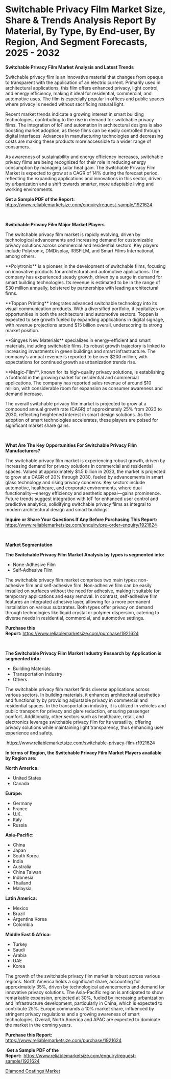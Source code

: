 <p><h1>Switchable Privacy Film Market Size, Share & Trends Analysis Report By Material, By Type, By End-user, By Region, And Segment Forecasts, 2025 - 2032</h1></p><p><strong>Switchable Privacy Film Market Analysis and Latest Trends</strong></p>
<p><p>Switchable privacy film is an innovative material that changes from opaque to transparent with the application of an electric current. Primarily used in architectural applications, this film offers enhanced privacy, light control, and energy efficiency, making it ideal for residential, commercial, and automotive uses. The film is especially popular in offices and public spaces where privacy is needed without sacrificing natural light.</p><p>Recent market trends indicate a growing interest in smart building technologies, contributing to the rise in demand for switchable privacy films. The integration of IoT and automation in architectural designs is also boosting market adoption, as these films can be easily controlled through digital interfaces. Advances in manufacturing technologies and decreasing costs are making these products more accessible to a wider range of consumers.</p><p>As awareness of sustainability and energy efficiency increases, switchable privacy films are being recognized for their role in reducing energy consumption by managing solar heat gain. The Switchable Privacy Film Market is expected to grow at a CAGR of 14% during the forecast period, reflecting the expanding applications and innovations in this sector, driven by urbanization and a shift towards smarter, more adaptable living and working environments.</p></p>
<p><strong>Get a Sample PDF of the Report:&nbsp;</strong> <a href="https://www.reliablemarketsize.com/enquiry/request-sample/1921624?utm_campaign=2733&utm_medium=2&utm_source=Github&utm_content=ia&utm_term=01042025&utm_id=switchable-privacy-film">https://www.reliablemarketsize.com/enquiry/request-sample/1921624</a></p>
<p>&nbsp;</p>
<p><strong>Switchable Privacy Film Major Market Players</strong></p>
<p><p>The switchable privacy film market is rapidly evolving, driven by technological advancements and increasing demand for customizable privacy solutions across commercial and residential sectors. Key players include Polytronix, DMDisplay, IRISFILM, and Smart Films International, among others.</p><p>**Polytronix** is a pioneer in the development of switchable films, focusing on innovative products for architectural and automotive applications. The company has experienced steady growth, driven by a surge in demand for smart building technologies. Its revenue is estimated to be in the range of $30 million annually, bolstered by partnerships with leading architectural firms.</p><p>**Toppan Printing** integrates advanced switchable technology into its visual communication products. With a diversified portfolio, it capitalizes on opportunities in both the architectural and automotive sectors. Toppan is expected to see growth fueled by expanding applications in digital signage, with revenue projections around $15 billion overall, underscoring its strong market position.</p><p>**Singyes New Materials** specializes in energy-efficient and smart materials, including switchable films. Its robust growth trajectory is linked to increasing investments in green buildings and smart infrastructure. The company's annual revenue is reported to be over $200 million, with expectations for continued growth as urbanization trends rise.</p><p>**Magic-Film**, known for its high-quality privacy solutions, is establishing a foothold in the growing market for residential and commercial applications. The company has reported sales revenue of around $10 million, with considerable room for expansion as consumer awareness and demand increase.</p><p>The overall switchable privacy film market is projected to grow at a compound annual growth rate (CAGR) of approximately 25% from 2023 to 2030, reflecting heightened interest in smart design solutions. As the adoption of smart technologies accelerates, these players are poised for significant market share gains.</p></p>
<p>&nbsp;</p>
<p><strong>What Are The Key Opportunities For Switchable Privacy Film Manufacturers?</strong></p>
<p><p>The switchable privacy film market is experiencing robust growth, driven by increasing demand for privacy solutions in commercial and residential spaces. Valued at approximately $1.5 billion in 2023, the market is projected to grow at a CAGR of 20% through 2030, fueled by advancements in smart glass technology and rising privacy concerns. Key sectors include automotive, healthcare, and corporate environments, where dual functionality—energy efficiency and aesthetic appeal—gains prominence. Future trends suggest integration with IoT for enhanced user control and predictive analytics, solidifying switchable privacy films as integral to modern architectural design and smart buildings.</p></p>
<p><strong>Inquire or Share Your Questions If Any Before Purchasing This Report:</strong> <a href="https://www.reliablemarketsize.com/enquiry/pre-order-enquiry/1921624?utm_campaign=2733&utm_medium=2&utm_source=Github&utm_content=ia&utm_term=01042025&utm_id=switchable-privacy-film">https://www.reliablemarketsize.com/enquiry/pre-order-enquiry/1921624</a></p>
<p>&nbsp;</p>
<p><strong>Market Segmentation</strong></p>
<p><strong>The Switchable Privacy Film Market Analysis by types is segmented into:</strong></p>
<p><ul><li>None-Adhesive Film</li><li>Self-Adhesive Film</li></ul></p>
<p><p>The switchable privacy film market comprises two main types: non-adhesive film and self-adhesive film. Non-adhesive film can be easily installed on surfaces without the need for adhesive, making it suitable for temporary applications and easy removal. In contrast, self-adhesive film features an integrated adhesive layer, allowing for a more permanent installation on various substrates. Both types offer privacy on demand through technologies like liquid crystal or polymer dispersion, catering to diverse needs in residential, commercial, and automotive settings.</p></p>
<p><strong>Purchase this Report:&nbsp;</strong><a href="https://www.reliablemarketsize.com/purchase/1921624?utm_campaign=2733&utm_medium=2&utm_source=Github&utm_content=ia&utm_term=01042025&utm_id=switchable-privacy-film">https://www.reliablemarketsize.com/purchase/1921624</a></p>
<p>&nbsp;</p>
<p><strong>The Switchable Privacy Film Market Industry Research by Application is segmented into:</strong></p>
<p><ul><li>Building Materials</li><li>Transportation Industry</li><li>Others</li></ul></p>
<p><p>The switchable privacy film market finds diverse applications across various sectors. In building materials, it enhances architectural aesthetics and functionality by providing adjustable privacy in commercial and residential spaces. In the transportation industry, it is utilized in vehicles and public transport for privacy and glare reduction, ensuring passenger comfort. Additionally, other sectors such as healthcare, retail, and electronics leverage switchable privacy film for its versatility, offering privacy solutions while maintaining light transparency, thus enhancing user experience and safety.</p></p>
<p><a href="https://www.reliablemarketsize.com/switchable-privacy-film-r1921624?utm_campaign=2733&utm_medium=2&utm_source=Github&utm_content=ia&utm_term=01042025&utm_id=switchable-privacy-film">&nbsp;https://www.reliablemarketsize.com/switchable-privacy-film-r1921624</a></p>
<p><strong>In terms of Region, the Switchable Privacy Film Market Players available by Region are:</strong></p>
<p>
    <p> <strong> North America: </strong>
        <ul>
            <li>United States</li>
            <li>Canada</li>
        </ul>
        </p> 
    <p> <strong> Europe: </strong>
        <ul>
            <li>Germany</li>
            <li>France</li>
            <li>U.K.</li>
            <li>Italy</li>
            <li>Russia</li>
        </ul>
        </p> 
    <p> <strong> Asia-Pacific: </strong>
        <ul>
            <li>China</li>
            <li>Japan</li>
            <li>South Korea</li>
            <li>India</li>
            <li>Australia</li>
            <li>China Taiwan</li>
            <li>Indonesia</li>
            <li>Thailand</li>
            <li>Malaysia</li>
        </ul>
        </p> 
    <p> <strong> Latin America: </strong>
        <ul>
            <li>Mexico</li>
            <li>Brazil</li>
            <li>Argentina Korea</li>
            <li>Colombia</li>
        </ul>
        </p> 
    <p> <strong> Middle East & Africa: </strong>
        <ul>
            <li>Turkey</li>
            <li>Saudi</li>
            <li>Arabia</li>
            <li>UAE</li>
            <li>Korea</li>
        </ul>
    </p>
    </p>
<p><p>The growth of the switchable privacy film market is robust across various regions. North America holds a significant share, accounting for approximately 35%, driven by technological advancements and demand for innovative privacy solutions. The Asia-Pacific region is anticipated to show remarkable expansion, projected at 30%, fueled by increasing urbanization and infrastructure development, particularly in China, which is expected to contribute 25%. Europe commands a 10% market share, influenced by stringent privacy regulations and a growing awareness of smart technologies. Overall, North America and APAC are expected to dominate the market in the coming years.</p></p>
<p><strong>Purchase this Report: </strong><a href="https://www.reliablemarketsize.com/purchase/1921624?utm_campaign=2733&utm_medium=2&utm_source=Github&utm_content=ia&utm_term=01042025&utm_id=switchable-privacy-film">https://www.reliablemarketsize.com/purchase/1921624</a></p>
<p>&nbsp;<strong>Get a Sample PDF of the Report:&nbsp;&nbsp;</strong><a href="https://www.reliablemarketsize.com/enquiry/request-sample/1921624?utm_campaign=2733&utm_medium=2&utm_source=Github&utm_content=ia&utm_term=01042025&utm_id=switchable-privacy-film">https://www.reliablemarketsize.com/enquiry/request-sample/1921624</a></p>
<p><strong></strong></p>
<p><p><a href="https://github.com/baetahassaz6/Market-Research-Report-List-1/blob/main/diamond-coatings-market.md?utm_campaign=2733&utm_medium=2&utm_source=Github&utm_content=ia&utm_term=01042025&utm_id=switchable-privacy-film">Diamond Coatings Market</a></p></p>